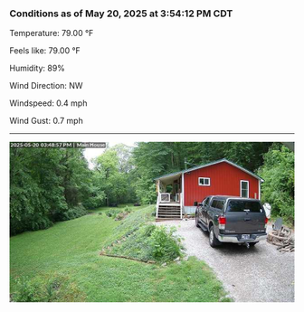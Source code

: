 ### Conditions as of May 20, 2025 at 3:54:12 PM CDT 

Temperature: 79.00 &deg;F

Feels like: 79.00 &deg;F

Humidity: 89%

Wind Direction: NW

Windspeed: 0.4 mph

Wind Gust: 0.7 mph

---

<img src="./images/latest.jpeg"/>

